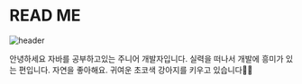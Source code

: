 # READ ME
![header](https://capsule-render.vercel.app/api?type=wave&color=auto&height=300&section=header&text=Hello%20I'm%20summer&fontSize=90)

안녕하세요 자바를 공부하고있는 주니어 개발자입니다.
실력을 떠나서 개발에 흥미가 있는 편입니다.
자연을 좋아해요. 
귀여운 초코색 강아지를 키우고 있습니다🐶🧡





